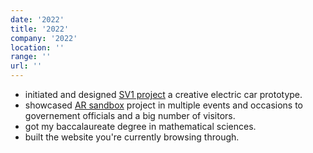 ```yaml
---
date: '2022'
title: '2022'
company: '2022'
location: ''
range: ''
url: ''
---
```


- initiated and designed <span style="color: #64ffda">  [SV1 project](/projects)</span> a creative electric car prototype.
- showcased <span style="color: #64ffda">  [AR sandbox](/projects)</span> project in multiple events and occasions to governement officials and a big number of visitors.
- got my baccalaureate degree in mathematical sciences.
- built the website you're currently browsing through.
